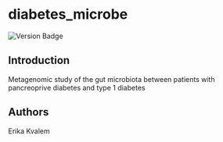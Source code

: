 # diabetes_microbe

![Version Badge](https://img.shields.io/badge/Version-1.0.2-brightgreen?style=for-the-badge)

## Introduction

Metagenomic study of the  gut microbiota between patients with pancreoprive diabetes and type 1 diabetes

## Authors

Erika Kvalem
